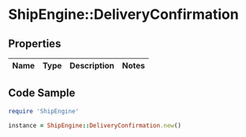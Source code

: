 # ShipEngine::DeliveryConfirmation

## Properties

Name | Type | Description | Notes
------------ | ------------- | ------------- | -------------

## Code Sample

```ruby
require 'ShipEngine'

instance = ShipEngine::DeliveryConfirmation.new()
```


